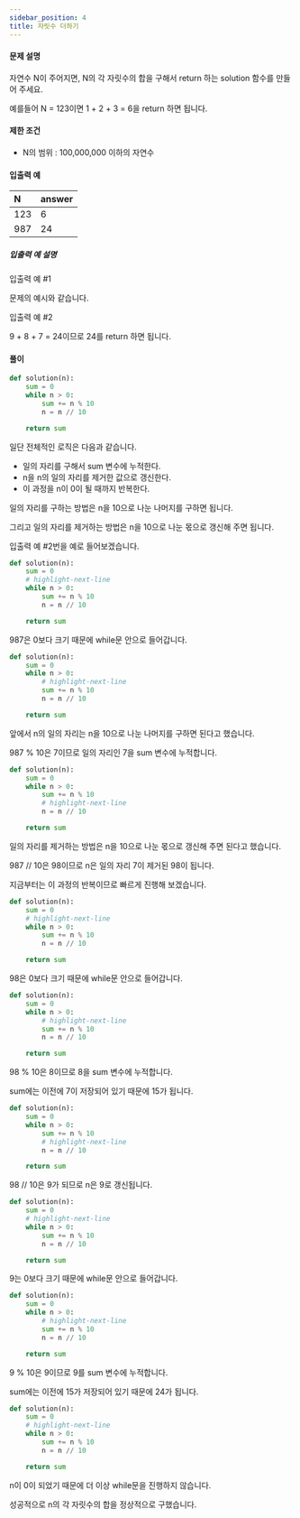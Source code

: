 ```yaml
---
sidebar_position: 4
title: 자릿수 더하기
---
```


#### 문제 설명

자연수 N이 주어지면, N의 각 자릿수의 합을 구해서 return 하는 solution 함수를 만들어 주세요.

예를들어 N = 123이면 1 + 2 + 3 = 6을 return 하면 됩니다.

#### 제한 조건

- N의 범위 : 100,000,000 이하의 자연수

#### 입출력 예

| N   | answer |
| :-- | :----- |
| 123 | 6      |
| 987 | 24     |

##### 입출력 예 설명

입출력 예 #1

문제의 예시와 같습니다.

입출력 예 #2

9 + 8 + 7 = 24이므로 24를 return 하면 됩니다.

#### 풀이

```python title='풀이'
def solution(n):
    sum = 0
    while n > 0:
        sum += n % 10
        n = n // 10

    return sum
```

일단 전체적인 로직은 다음과 같습니다.

- 일의 자리를 구해서 sum 변수에 누적한다.
- n을 n의 일의 자리를 제거한 값으로 갱신한다.
- 이 과정을 n이 0이 될 때까지 반복한다.

일의 자리를 구하는 방법은 n을 10으로 나눈 나머지를 구하면 됩니다.

그리고 일의 자리를 제거하는 방법은 n을 10으로 나눈 몫으로 갱신해 주면 됩니다.

입출력 예 #2번을 예로 들어보겠습니다.

```python title= showLineNumbers
def solution(n):
    sum = 0
    # highlight-next-line
    while n > 0:
        sum += n % 10
        n = n // 10

    return sum
```

987은 0보다 크기 때문에 while문 안으로 들어갑니다.

```python title= showLineNumbers
def solution(n):
    sum = 0
    while n > 0:
        # highlight-next-line
        sum += n % 10
        n = n // 10

    return sum
```

앞에서 n의 일의 자리는 n을 10으로 나눈 나머지를 구하면 된다고 했습니다.

987 % 10은 7이므로 일의 자리인 7을 sum 변수에 누적합니다.

```python title= showLineNumbers
def solution(n):
    sum = 0
    while n > 0:
        sum += n % 10
        # highlight-next-line
        n = n // 10

    return sum
```

일의 자리를 제거하는 방법은 n을 10으로 나눈 몫으로 갱신해 주면 된다고 했습니다.

987 // 10은 98이므로 n은 일의 자리 7이 제거된 98이 됩니다.

지금부터는 이 과정의 반복이므로 빠르게 진행해 보겠습니다.

```python title= showLineNumbers
def solution(n):
    sum = 0
    # highlight-next-line
    while n > 0:
        sum += n % 10
        n = n // 10

    return sum
```

98은 0보다 크기 때문에 while문 안으로 들어갑니다.

```python title= showLineNumbers
def solution(n):
    sum = 0
    while n > 0:
        # highlight-next-line
        sum += n % 10
        n = n // 10

    return sum
```

98 % 10은 8이므로 8을 sum 변수에 누적합니다.

sum에는 이전에 7이 저장되어 있기 때문에 15가 됩니다.

```python title= showLineNumbers
def solution(n):
    sum = 0
    while n > 0:
        sum += n % 10
        # highlight-next-line
        n = n // 10

    return sum
```

98 // 10은 9가 되므로 n은 9로 갱신됩니다.

```python title= showLineNumbers
def solution(n):
    sum = 0
    # highlight-next-line
    while n > 0:
        sum += n % 10
        n = n // 10

    return sum
```

9는 0보다 크기 때문에 while문 안으로 들어갑니다.

```python title= showLineNumbers
def solution(n):
    sum = 0
    while n > 0:
        # highlight-next-line
        sum += n % 10
        n = n // 10

    return sum
```

9 % 10은 9이므로 9를 sum 변수에 누적합니다.

sum에는 이전에 15가 저장되어 있기 때문에 24가 됩니다.

```python title= showLineNumbers
def solution(n):
    sum = 0
    # highlight-next-line
    while n > 0:
        sum += n % 10
        n = n // 10

    return sum
```

n이 0이 되었기 때문에 더 이상 while문을 진행하지 않습니다.

성공적으로 n의 각 자릿수의 합을 정상적으로 구했습니다.
